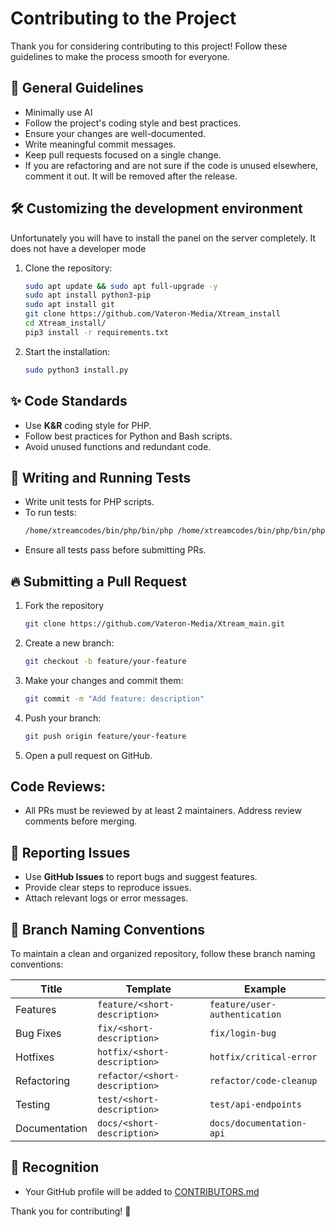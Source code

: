 # Contributing to the Project

Thank you for considering contributing to this project! Follow these guidelines to make the process smooth for everyone.

## 📌 General Guidelines
- Minimally use AI
- Follow the project's coding style and best practices.
- Ensure your changes are well-documented.
- Write meaningful commit messages.
- Keep pull requests focused on a single change.
- If you are refactoring and are not sure if the code is unused elsewhere, comment it out. It will be removed after the release.

## 🛠️ Customizing the development environment
Unfortunately you will have to install the panel on the server completely. It does not have a developer mode
1. Clone the repository:
   ```sh
   sudo apt update && sudo apt full-upgrade -y
   sudo apt install python3-pip
   sudo apt install git
   git clone https://github.com/Vateron-Media/Xtream_install
   cd Xtream_install/
   pip3 install -r requirements.txt
   ```
2. Start the installation:
   ```sh
   sudo python3 install.py
   ```

## ✨ Code Standards
- Use **K&R** coding style for PHP.
- Follow best practices for Python and Bash scripts.
- Avoid unused functions and redundant code.

## 🧪 Writing and Running Tests
- Write unit tests for PHP scripts.
- To run tests:
  ```sh
  /home/xtreamcodes/bin/php/bin/php /home/xtreamcodes/bin/php/bin/phpunit-9.6.21.phar --configuration /home/xtreamcodes/tests/phpunit.xml 
  ```
- Ensure all tests pass before submitting PRs.

## 🔥 Submitting a Pull Request

1. Fork the repository
   ```sh
   git clone https://github.com/Vateron-Media/Xtream_main.git
   ```
2. Сreate a new branch:
   ```sh
   git checkout -b feature/your-feature
   ```
3. Make your changes and commit them:
   ```sh
   git commit -m "Add feature: description"
   ```
4. Push your branch:
   ```sh
   git push origin feature/your-feature
   ```
5. Open a pull request on GitHub.

## Code Reviews:
- All PRs must be reviewed by at least 2 maintainers. Address review comments before merging.

## 🚀 Reporting Issues
- Use **GitHub Issues** to report bugs and suggest features.
- Provide clear steps to reproduce issues.
- Attach relevant logs or error messages.

## 🔀 Branch Naming Conventions
To maintain a clean and organized repository, follow these branch naming conventions:

| Title           | Template                       | Example                        |
|-----------------|--------------------------------|--------------------------------|
| Features        | `feature/<short-description>`  | `feature/user-authentication`  |
| Bug Fixes       | `fix/<short-description>`      | `fix/login-bug`                |
| Hotfixes        | `hotfix/<short-description>`   | `hotfix/critical-error`        |
| Refactoring     | `refactor/<short-description>` | `refactor/code-cleanup`        |
| Testing         | `test/<short-description>`     | `test/api-endpoints`           |
| Documentation   | `docs/<short-description>`     | `docs/documentation-api`       |

## 🌟 Recognition
- Your GitHub profile will be added to [CONTRIBUTORS.md](CONTRIBUTORS.md)

Thank you for contributing! 🎉

